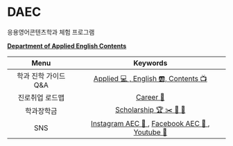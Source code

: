 # DAEC
응용영어콘텐츠학과 체험 프로그램

**[Department of Applied English Contents](https://aec.hannam.ac.kr/)**

|Menu|Keywords|
|:-:|:-:|
|학과 진학 가이드 Q&A|[Applied 💻 , English 🆎, Contents 📺 ](https://aec.hannam.ac.kr/department-qna/)|
|진로취업 로드맵|[Career 🎯  ]([https://aec.hannam.ac.kr/map/)|
|학과장학금|[Scholarship 🏆 ✂️ 📌 📎 ](https://aec.hannam.ac.kr/scholarship/)|
|SNS|[Instagram AEC 🐥 ](https://www.instagram.com/hannam_aec_official/), [Facebook AEC 🐣 ](https://www.facebook.com/profile.php?id=100086792805228), [Youtube 🐠 ](https://www.youtube.com/@hnu_aec)| 
